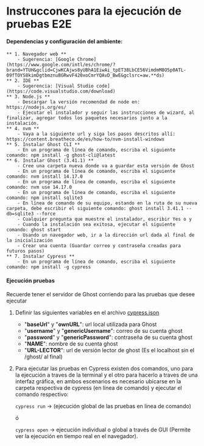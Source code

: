 # Instruccones para la ejecución de pruebas E2E


#### Dependencias y configuración del ambiente:
```
** 1. Navegador web **
    - Sugerencia: [Google Chrome](https://www.google.com/intl/es/chrome/?brand=YTUH&gclid=CjwKCAjws8yUBhA1EiwAi_tpET38LbCE56VimdmM8O5p0ATL-09fTOYS8kimDgtbmznuBGRwvF420xoCmrYQAvD_BwE&gclsrc=aw.**ds)
** 2. IDE **
    - Sugerencia: [Visual Studio code](https://code.visualstudio.com/download)
** 3. Node.js **
    - Descargar la versión recomendad de node en: https://nodejs.org/es/
    - Ejecutar el instalador y seguir las instrucciones de wizard, al finalizar, agregar todos los paquetes necesarios junto a la instalación.
** 4. nvm **
    - Vaya a la siguiente url y siga los pasos descritos allí: https://content.breatheco.de/es/how-to/nvm-install-windows
** 5. Instalar Ghost CLI **
    - En un programa de línea de comando, escriba el siguiente comando: npm install -g ghost-cli@latest
** 6. Instalar Ghost (3.41.1) **
    - Cree una carpeta nueva donde va a guardar esta versión de Ghost
    - En un programa de línea de comando, escriba el siguiente comando: nvm install 14.17.0 
    - En un programa de línea de comando, escriba el siguiente comando: nvm use 14.17.0 
    - En un programa de línea de comando, escriba el siguiente comando: npm install sqlite3 
    - En línea de comando de su equipo, estando en la ruta de su nueva carpeta, debe escribir el siguiente comando: ghost install 3.41.1 --db=sqlite3 --force
    - Cualquier pregunta que muestre el instalador, escribir Yes o y
    - Cuando la instalación sea exitosa, ejecutar el siguiente comando: ghost start
    - Usando un navegador web, ir a la dirección url dada al final de la inicialización
    - Crear una cuenta (Guardar correo y contraseña creadas para futuros pasos)
** 7. Instalar Cypress **
    - En un programa de línea de comando, escriba el siguiente comando: npm install -g cypress
```

#### Ejecución pruebas

Recuerde tener el servidor de Ghost corriendo para las pruebas que desee ejecutar

1. Definir las siguientes variables en el archivo [cypress.json](./cypress.json)
    - "**baseUrl**" y "**ownURL**": url local utilizada para Ghost
    - "**username**" y "**genericUsername**": correo de su cuenta ghost
    - "**password**" y "**genericPassword**": contraseña de su cuenta ghost
    - "**NAME**": nombre de su cuenta ghost
    - "**URL-LECTOR**": url de versión lector de ghost (Es el localhost sin el /ghost/ al final)


2. Para ejecutar las pruebas en Cypress existen dos comandos, uno para la ejecución a traves de la terminal y el otro para hacerlo a traves de una interfaz gráfica, en ambos escenarios es necesario ubicarse en la carpeta respectiva de cypress (en línea de comando) y ejecutar el comando respectivo:

    ```cypress run``` -> (ejecución global de las pruebas en linea de comando)

    ó

    ```cypress open``` -> ejecución individual o global a través de GUI (Permite ver la ejecución en tiempo real en el navegador).
